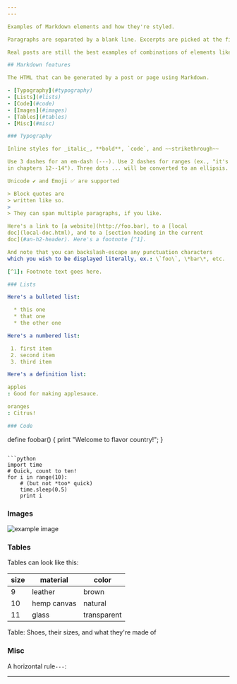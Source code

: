 ```yaml
---
---

Examples of Markdown elements and how they're styled.

Paragraphs are separated by a blank line. Excerpts are picked at the first double blank line.

Real posts are still the best examples of combinations of elements like [text heavy content ](/blog/virtualised-development-environments/), [sets of images](/blog/facebook-photo-facial-recognition/), [text mixed with code and video](/blog/erlang-beginners-tutorial/) or [lists and headings](/blog/software-that-i-use/).

## Markdown features

The HTML that can be generated by a post or page using Markdown.

- [Typography](#typography)
- [Lists](#lists)
- [Code](#code)
- [Images](#images)
- [Tables](#tables)
- [Misc](#misc)

### Typography

Inline styles for _italic_, **bold**, `code`, and ~~strikethrough~~

Use 3 dashes for an em-dash (---). Use 2 dashes for ranges (ex., "it's all
in chapters 12--14"). Three dots ... will be converted to an ellipsis.

Unicode ✔︎ and Emoji ✅ are supported

> Block quotes are
> written like so.
>
> They can span multiple paragraphs, if you like.

Here's a link to [a website](http://foo.bar), to a [local
doc](local-doc.html), and to a [section heading in the current
doc](#an-h2-header). Here's a footnote [^1].

And note that you can backslash-escape any punctuation characters
which you wish to be displayed literally, ex.: \`foo\`, \*bar\*, etc.

[^1]: Footnote text goes here.

### Lists

Here's a bulleted list:

  * this one
  * that one
  * the other one

Here's a numbered list:

 1. first item
 2. second item
 3. third item

Here's a definition list:

apples
: Good for making applesauce.

oranges
: Citrus!

### Code

```
define foobar() {
    print "Welcome to flavor country!";
}
```

```python
import time
# Quick, count to ten!
for i in range(10):
    # (but not *too* quick)
    time.sleep(0.5)
    print i
```

### Images

![example image](https://pbs.twimg.com/media/CrVMzFXUIAE6gUc.jpg:large "An exemplary image")

### Tables

Tables can look like this:

size | material     | color
-----|--------------|-------------
9    | leather      | brown
10   | hemp canvas  | natural
11   | glass        | transparent

Table: Shoes, their sizes, and what they're made of

### Misc

A horizontal rule`---`:

---
```

